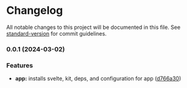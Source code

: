 # Changelog

All notable changes to this project will be documented in this file. See [standard-version](https://github.com/conventional-changelog/standard-version) for commit guidelines.

### 0.0.1 (2024-03-02)


### Features

* **app:** installs svelte, kit, deps, and configuration for app ([d766a30](https://github.com/dgrebb/dboard/commit/d766a3096bd1e471ec88c941e83095c0ee4bd54c))
